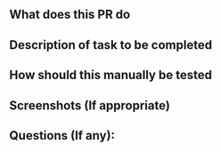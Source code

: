 ##  What does this PR do


##  Description of task to be completed


##  How should this manually be tested



##  Screenshots (If appropriate)


##  Questions (If any): 